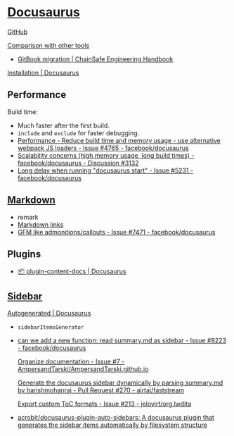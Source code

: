 # [Docusaurus](https://docusaurus.io/)
[GitHub](https://github.com/facebook/docusaurus)

[Comparison with other tools](https://docusaurus.io/docs#comparison-with-other-tools)
- [GitBook migration | ChainSafe Engineering Handbook](https://handbook.chainsafe.io/pages/gitbook-migration/)

[Installation | Docusaurus](https://docusaurus.io/docs/installation)

## Performance
Build time:
- Much faster after the first build.
- `include` and `exclude` for faster debugging.
- [Performance - Reduce build time and memory usage - use alternative webpack JS loaders - Issue #4765 - facebook/docusaurus](https://github.com/facebook/docusaurus/issues/4765)
- [Scalability concerns (high memory usage, long build times) - facebook/docusaurus - Discussion #3132](https://github.com/facebook/docusaurus/discussions/3132)
- [Long delay when running "docusaurus start" - Issue #5231 - facebook/docusaurus](https://github.com/facebook/docusaurus/issues/5231)

## [Markdown](https://docusaurus.io/docs/next/markdown-features)
- remark
- [Markdown links](https://docusaurus.io/docs/markdown-features/links)
- [GFM like admonitions/callouts - Issue #7471 - facebook/docusaurus](https://github.com/facebook/docusaurus/issues/7471)

## Plugins
- [📦 plugin-content-docs | Docusaurus](https://docusaurus.io/docs/api/plugins/@docusaurus/plugin-content-docs)

## [Sidebar](https://docusaurus.io/docs/sidebar)
[Autogenerated | Docusaurus](https://docusaurus.io/docs/sidebar/autogenerated)
- `sidebarItemsGenerator`

- [can we add a new function: read summary.md as sidebar - Issue #8223 - facebook/docusaurus](https://github.com/facebook/docusaurus/issues/8223)
  
  [Organize documentation - Issue #7 - AmpersandTarski/AmpersandTarski.github.io](https://github.com/AmpersandTarski/AmpersandTarski.github.io/issues/7)

  [Generate the docusaurus sidebar dynamically by parsing summary.md by harishmohanraj - Pull Request #270 - airtai/faststream](https://github.com/airtai/faststream/pull/270)

  [Export custom ToC formats - Issue #213 - jelovirt/org.lwdita](https://github.com/jelovirt/org.lwdita/issues/213)

- [acrobit/docusaurus-plugin-auto-sidebars: A docusaurus plugin that generates the sidebar items automatically by filesystem structure](https://github.com/acrobit/docusaurus-plugin-auto-sidebars)